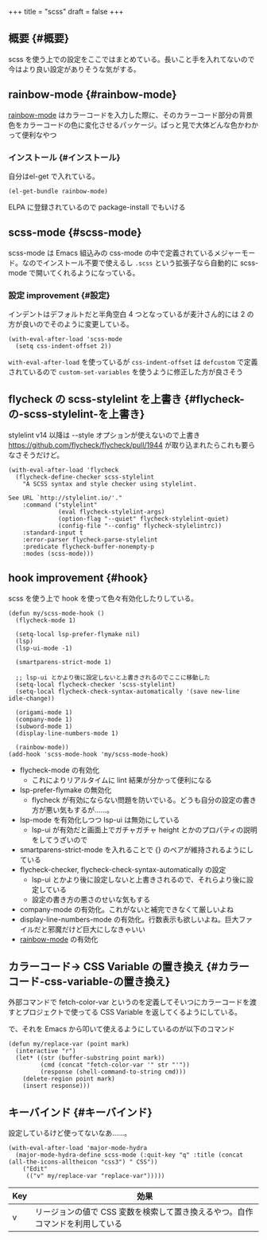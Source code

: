 +++
title = "scss"
draft = false
+++

## 概要 {#概要}

scss を使う上での設定をここではまとめている。長いこと手を入れてないので今はより良い設定がありそうな気がする。


## rainbow-mode {#rainbow-mode}

[rainbow-mode](https://elpa.gnu.org/packages/rainbow-mode.html) はカラーコードを入力した際に、そのカラーコード部分の背景色をカラーコードの色に変化させるパッケージ。ぱっと見で大体どんな色かわかって便利なやつ


### インストール {#インストール}

自分はel-get で入れている。

```emacs-lisp
(el-get-bundle rainbow-mode)
```

ELPA に登録されているので package-install でもいける


## scss-mode {#scss-mode}

scss-mode は Emacs 組込みの css-mode の中で定義されているメジャーモード。なのでインストール不要で使えるし
`.scss` という拡張子なら自動的に scss-mode で開いてくれるようになっている。


### 設定 <span class="tag"><span class="improvement">improvement</span></span> {#設定}

インデントはデフォルトだと半角空白 4 つとなっているが麦汁さん的には 2 の方が良いのでそのように変更している。

```emacs-lisp
(with-eval-after-load 'scss-mode
  (setq css-indent-offset 2))
```

`with-eval-after-load` を使っているが
`css-indent-offset` は `defcustom` で定義されているので
`custom-set-variables` を使うように修正した方が良さそう


## flycheck の scss-stylelint を上書き {#flycheck-の-scss-stylelint-を上書き}

stylelint v14 以降は --style オプションが使えないので上書き
<https://github.com/flycheck/flycheck/pull/1944> が取り込まれたらこれも要らなさそうだけど。

```emacs-lisp
(with-eval-after-load 'flycheck
  (flycheck-define-checker scss-stylelint
    "A SCSS syntax and style checker using stylelint.

See URL `http://stylelint.io/'."
    :command ("stylelint"
              (eval flycheck-stylelint-args)
              (option-flag "--quiet" flycheck-stylelint-quiet)
              (config-file "--config" flycheck-stylelintrc))
    :standard-input t
    :error-parser flycheck-parse-stylelint
    :predicate flycheck-buffer-nonempty-p
    :modes (scss-mode)))
```


## hook <span class="tag"><span class="improvement">improvement</span></span> {#hook}

scss を使う上で hook を使って色々有効化したりしている。

```emacs-lisp
(defun my/scss-mode-hook ()
  (flycheck-mode 1)

  (setq-local lsp-prefer-flymake nil)
  (lsp)
  (lsp-ui-mode -1)

  (smartparens-strict-mode 1)

  ;; lsp-ui とかより後に設定しないと上書きされるのでここに移動した
  (setq-local flycheck-checker 'scss-stylelint)
  (setq-local flycheck-check-syntax-automatically '(save new-line idle-change))

  (origami-mode 1)
  (company-mode 1)
  (subword-mode 1)
  (display-line-numbers-mode 1)

  (rainbow-mode))
(add-hook 'scss-mode-hook 'my/scss-mode-hook)
```

-   flycheck-mode の有効化
    -   これによりリアルタイムに lint 結果が分かって便利になる
-   lsp-prefer-flymake の無効化
    -   flycheck が有効にならない問題を防いでいる。どうも自分の設定の書き方が悪い気もするが……。
-   lsp-mode を有効化しつつ lsp-ui は無効にしている
    -   lsp-ui が有効だと画面上でガチャガチャ height とかのプロパティの説明をしてうざいので
-   smartparens-strict-mode を入れることで {} のペアが維持されるようにしている
-   flycheck-checker, flycheck-check-syntax-automatically の設定
    -   lsp-ui とかより後に設定しないと上書きされるので、それらより後に設定している
    -   設定の書き方の悪さのせいな気もする
-   company-mode の有効化。これがないと補完できなくて厳しいよね
-   display-line-numbers-mode の有効化。行数表示も欲しいよね。巨大ファイルだと邪魔だけど巨大にしなきゃいい
-   [rainbow-mode](#rainbow-mode) の有効化


## カラーコード→ CSS Variable の置き換え {#カラーコード-css-variable-の置き換え}

外部コマンドで fetch-color-var というのを定義してそいつにカラーコードを渡すとプロジェクトで使ってる CSS Variable を返してくるようにしている。

で、それを Emacs から叩いて使えるようにしているのが以下のコマンド

```emacs-lisp
(defun my/replace-var (point mark)
  (interactive "r")
  (let* ((str (buffer-substring point mark))
         (cmd (concat "fetch-color-var '" str "'"))
         (response (shell-command-to-string cmd)))
    (delete-region point mark)
    (insert response)))
```


## キーバインド {#キーバインド}

設定しているけど使ってないなあ……。

```emacs-lisp
(with-eval-after-load 'major-mode-hydra
  (major-mode-hydra-define scss-mode (:quit-key "q" :title (concat (all-the-icons-alltheicon "css3") " CSS"))
    ("Edit"
     (("v" my/replace-var "replace-var")))))
```

| Key | 効果                                      |
|-----|-----------------------------------------|
| v   | リージョンの値で CSS 変数を検索して置き換えるやつ。自作コマンドを利用している |
